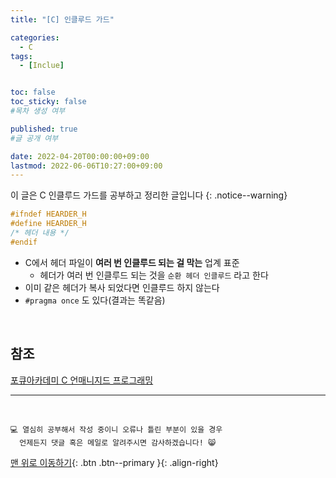 ```yaml
---
title: "[C] 인클루드 가드" 

categories:
  - C
tags:
  - [Inclue]


toc: false
toc_sticky: false
#목차 생성 여부

published: true
#글 공개 여부

date: 2022-04-20T00:00:00+09:00
lastmod: 2022-06-06T10:27:00+09:00
---
```


이 글은 C 인클루드 가드를 공부하고 정리한 글입니다
{: .notice--warning}

```c
#ifndef HEARDER_H
#define HEARDER_H
/* 헤더 내용 */
#endif
```

- C에서 헤더 파일이 **여러 번 인클루드 되는 걸 막는** 업계 표준
  - 헤더가 여러 번 인클루드 되는 것을 `순환 헤더 인클루드` 라고 한다
- 이미 같은 헤더가 복사 되었다면 인클루드 하지 않는다
- `#pragma once` 도 있다(결과는 똑같음)

<br>

## 참조
[포큐아카데미 C 언매니지드 프로그래밍](https://pocu-ko.teachable.com/p/comp2200)

***
<br>

    💻 열심히 공부해서 작성 중이니 오류나 틀린 부분이 있을 경우 
      언제든지 댓글 혹은 메일로 알려주시면 감사하겠습니다! 😸

[맨 위로 이동하기](#){: .btn .btn--primary }{: .align-right}